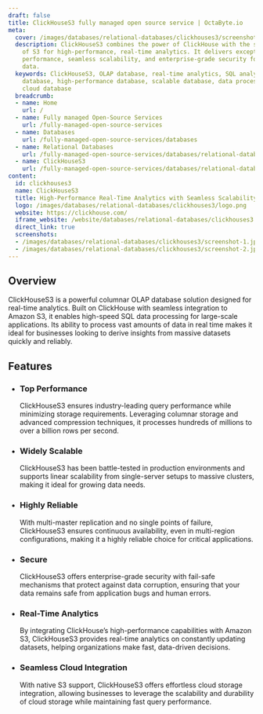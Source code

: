 ```yaml
---
draft: false
title: ClickHouseS3 fully managed open source service | OctaByte.io
meta:
  cover: /images/databases/relational-databases/clickhouses3/screenshot-1.jpg
  description: ClickHouseS3 combines the power of ClickHouse with the scalability
    of S3 for high-performance, real-time analytics. It delivers exceptional query
    performance, seamless scalability, and enterprise-grade security for mission-critical
    data.
  keywords: ClickHouseS3, OLAP database, real-time analytics, SQL analytics, columnar
    database, high-performance database, scalable database, data processing, big data,
    cloud database
  breadcrumb:
  - name: Home
    url: /
  - name: Fully managed Open-Source Services
    url: /fully-managed-open-source-services
  - name: Databases
    url: /fully-managed-open-source-services/databases
  - name: Relational Databases
    url: /fully-managed-open-source-services/databases/relational-databases
  - name: ClickHouseS3
    url: /fully-managed-open-source-services/databases/relational-databases/clickhouses3
content:
  id: clickhouses3
  name: ClickHouseS3
  title: High-Performance Real-Time Analytics with Seamless Scalability
  logo: /images/databases/relational-databases/clickhouses3/logo.png
  website: https://clickhouse.com/
  iframe_website: /website/databases/relational-databases/clickhouses3
  direct_link: true
  screenshots:
  - /images/databases/relational-databases/clickhouses3/screenshot-1.jpg
  - /images/databases/relational-databases/clickhouses3/screenshot-2.jpg
---
```


## Overview

ClickHouseS3 is a powerful columnar OLAP database solution designed for real-time analytics. Built on ClickHouse with seamless integration to Amazon S3, it enables high-speed SQL data processing for large-scale applications. Its ability to process vast amounts of data in real time makes it ideal for businesses looking to derive insights from massive datasets quickly and reliably.

## Features

- ### Top Performance

  ClickHouseS3 ensures industry-leading query performance while minimizing storage requirements. Leveraging columnar storage and advanced compression techniques, it processes hundreds of millions to over a billion rows per second.

- ### Widely Scalable

  ClickHouseS3 has been battle-tested in production environments and supports linear scalability from single-server setups to massive clusters, making it ideal for growing data needs.

- ### Highly Reliable

  With multi-master replication and no single points of failure, ClickHouseS3 ensures continuous availability, even in multi-region configurations, making it a highly reliable choice for critical applications.

- ### Secure

  ClickHouseS3 offers enterprise-grade security with fail-safe mechanisms that protect against data corruption, ensuring that your data remains safe from application bugs and human errors.

- ### Real-Time Analytics

  By integrating ClickHouse’s high-performance capabilities with Amazon S3, ClickHouseS3 provides real-time analytics on constantly updating datasets, helping organizations make fast, data-driven decisions.

- ### Seamless Cloud Integration

  With native S3 support, ClickHouseS3 offers effortless cloud storage integration, allowing businesses to leverage the scalability and durability of cloud storage while maintaining fast query performance.